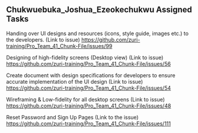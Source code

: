 ## Chukwuebuka_Joshua_Ezeokechukwu Assigned Tasks

Handing over UI designs and resources (icons, style guide, images etc.) to the developers. (Link to issue) https://github.com/zuri-training/Pro_Team_41_Chunk-File/issues/99

Designing of high-fidelity screens (Desktop view) (Link to issue) https://github.com/zuri-training/Pro_Team_41_Chunk-File/issues/56

Create document with design specifications for developers to ensure accurate implementation of the UI design (Link to issue) https://github.com/zuri-training/Pro_Team_41_Chunk-File/issues/54

Wireframing & Low-fidelity for all desktop screens (Link to issue) https://github.com/zuri-training/Pro_Team_41_Chunk-File/issues/48

Reset Password and Sign Up Pages (Link to the issue) https://github.com/zuri-training/Pro_Team_41_Chunk-File/issues/111

